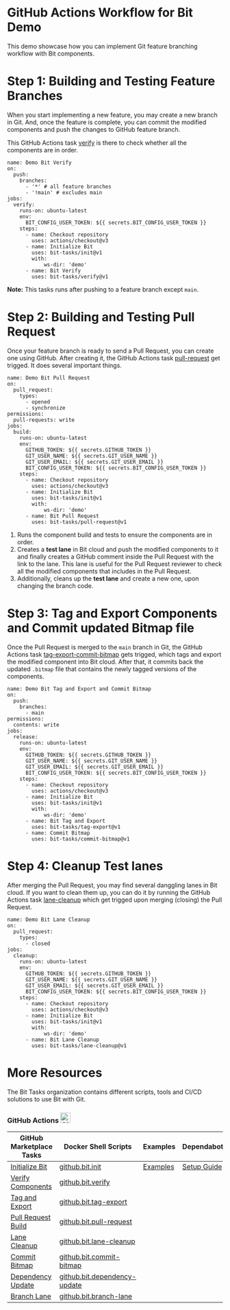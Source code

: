 # GitHub Actions Workflow for Bit Demo
This demo showcase how you can implement Git feature branching workflow with Bit components.

# Step 1: Building and Testing Feature Branches
When you start implementing a new feature, you may create a new branch in Git. And, once the feature is complete, you can commit the modified components and push the changes to GitHub feature branch.

This GitHub Actions task [verify](/.github/workflows/1-verify.yml) is there to check whether all the components are in order.

```
name: Demo Bit Verify
on:
  push:
    branches:
      - '*' # all feature branches
      - '!main' # excludes main
jobs:
  verify:
    runs-on: ubuntu-latest
    env:
      BIT_CONFIG_USER_TOKEN: ${{ secrets.BIT_CONFIG_USER_TOKEN }}
    steps:
      - name: Checkout repository
        uses: actions/checkout@v3
      - name: Initialize Bit
        uses: bit-tasks/init@v1
        with:
            ws-dir: 'demo'
      - name: Bit Verify
        uses: bit-tasks/verify@v1
```

**Note:** This tasks runs after pushing to a feature branch except `main`.

# Step 2: Building and Testing Pull Request
Once your feature branch is ready to send a Pull Request, you can create one using GitHub. After creating it, the GitHub Actions task [pull-request](/.github/workflows/2-pull-request.yml) get trigged. It does several important things.

```
name: Demo Bit Pull Request
on:
  pull_request:
    types:
      - opened
      - synchronize
permissions:
  pull-requests: write
jobs:
  build:
    runs-on: ubuntu-latest
    env:
      GITHUB_TOKEN: ${{ secrets.GITHUB_TOKEN }}
      GIT_USER_NAME: ${{ secrets.GIT_USER_NAME }}
      GIT_USER_EMAIL: ${{ secrets.GIT_USER_EMAIL }}
      BIT_CONFIG_USER_TOKEN: ${{ secrets.BIT_CONFIG_USER_TOKEN }}
    steps:
      - name: Checkout repository
        uses: actions/checkout@v3
      - name: Initialize Bit
        uses: bit-tasks/init@v1 
        with:
            ws-dir: 'demo'
      - name: Bit Pull Request
        uses: bit-tasks/pull-request@v1
```

1. Runs the component build and tests to ensure the components are in order.
2. Creates a **test lane** in Bit cloud and push the modified components to it and finally creates a GitHub comment inside the Pull Request with the link to the lane. This lane is useful for the Pull Request reviewer to check all the modified components that includes in the Pull Request.
3. Additionally, cleans up the **test lane** and create a new one, upon changing the branch code.


# Step 3: Tag and Export Components and Commit updated Bitmap file
Once the Pull Request is merged to the `main` branch in Git, the GitHub Actions task [tag-export-commit-bitmap](/.github/workflows/3-tag-export-commit-bitmap.yml) gets trigged, which tags and export the modified component into Bit cloud. After that, it commits back the updated `.bitmap` file that contains the newly tagged versions of the components.

```
name: Demo Bit Tag and Export and Commit Bitmap
on:
  push:
    branches:
      - main
permissions:
  contents: write
jobs:
  release:
    runs-on: ubuntu-latest
    env:
      GITHUB_TOKEN: ${{ secrets.GITHUB_TOKEN }}
      GIT_USER_NAME: ${{ secrets.GIT_USER_NAME }}
      GIT_USER_EMAIL: ${{ secrets.GIT_USER_EMAIL }}
      BIT_CONFIG_USER_TOKEN: ${{ secrets.BIT_CONFIG_USER_TOKEN }}
    steps:
      - name: Checkout repository
        uses: actions/checkout@v3
      - name: Initialize Bit
        uses: bit-tasks/init@v1
        with:
            ws-dir: 'demo'
      - name: Bit Tag and Export
        uses: bit-tasks/tag-export@v1
      - name: Commit Bitmap
        uses: bit-tasks/commit-bitmap@v1
```

# Step 4: Cleanup Test lanes
After merging the Pull Request, you may find several danggling lanes in Bit cloud. If you want to clean them up, you can do it by running the GitHub Actions task [lane-cleanup](/.github/workflows/4-lane-cleanup.yml) which get trigged upon merging (closing) the Pull Request.

```
name: Demo Bit Lane Cleanup
on:
  pull_request:
    types:
      - closed
jobs:
  cleanup:
    runs-on: ubuntu-latest
    env:
      GITHUB_TOKEN: ${{ secrets.GITHUB_TOKEN }}
      GIT_USER_NAME: ${{ secrets.GIT_USER_NAME }}
      GIT_USER_EMAIL: ${{ secrets.GIT_USER_EMAIL }}
      BIT_CONFIG_USER_TOKEN: ${{ secrets.BIT_CONFIG_USER_TOKEN }}
    steps:
      - name: Checkout repository
        uses: actions/checkout@v3
      - name: Initialize Bit
        uses: bit-tasks/init@v1
        with:
            ws-dir: 'demo'
      - name: Bit Lane Cleanup
        uses: bit-tasks/lane-cleanup@v1
```

# More Resources

The Bit Tasks organization contains different scripts, tools and CI/CD solutions to use Bit with Git.

### GitHub Actions <img src="https://github.githubassets.com/favicons/favicon.png" width="24" height="24" alt="GitHub Icon">

| GitHub Marketplace Tasks | Docker Shell Scripts | Examples | Dependabot |
|---------------------------|-----------------------------|---------------------------|------------|
| [Initialize Bit](https://github.com/bit-tasks/init) | [github.bit.init](https://github.com/bit-tasks/bit-docker-image/blob/main/scripts/github.bit.init) | [Examples](https://github.com/bit-tasks/github-action-examples) | [Setup Guide](https://github.com/bit-tasks/dependabot) |
| [Verify Components](https://github.com/bit-tasks/verify) | [github.bit.verify](https://github.com/bit-tasks/bit-docker-image/blob/main/scripts/github.bit.verify) | | |
| [Tag and Export](https://github.com/bit-tasks/tag-export) | [github.bit.tag-export](https://github.com/bit-tasks/bit-docker-image/blob/main/scripts/github.bit.tag-export) | | |
| [Pull Request Build](https://github.com/bit-tasks/pull-request) | [github.bit.pull-request](https://github.com/bit-tasks/bit-docker-image/blob/main/scripts/github.bit.pull-request) | | |
| [Lane Cleanup](https://github.com/bit-tasks/lane-cleanup) | [github.bit.lane-cleanup](https://github.com/bit-tasks/bit-docker-image/blob/main/scripts/github.bit.lane-cleanup) | | |
| [Commit Bitmap](https://github.com/bit-tasks/commit-bitmap) | [github.bit.commit-bitmap](https://github.com/bit-tasks/bit-docker-image/blob/main/scripts/github.bit.commit-bitmap) | | |
| [Dependency Update](https://github.com/bit-tasks/dependency-update) | [github.bit.dependency-update](https://github.com/bit-tasks/bit-docker-image/blob/main/scripts/github.bit.dependency-update) | | |
| [Branch Lane](https://github.com/bit-tasks/branch-lane) | [github.bit.branch-lane](https://github.com/bit-tasks/bit-docker-image/blob/main/scripts/github.bit.branch-lane) | | |
